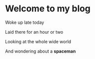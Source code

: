# Welcome to my blog


Woke up late today

Laid there for an hour or two

Looking at the whole wide world

And wondering about a **spaceman**
